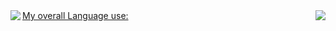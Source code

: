<!--
**wzeng0/wzeng0** is a ✨ _special_ ✨ repository because its `README.md` (this file) appears on your GitHub profile.

Here are some ideas to get you started:

- 🔭 I’m currently working on ...
- 🌱 I’m currently learning ...
- 👯 I’m looking to collaborate on ...
- 🤔 I’m looking for help with ...
- 💬 Ask me about ...
- 📫 How to reach me: ...
- 😄 Pronouns: ...
- ⚡ Fun fact: ...
-->

<a href="(https://github.com/wzeng0/github-readme-stats)">
  My overall Language use:
  <img align="left" src="https://github-readme-stats.vercel.app/api/top-langs/?username=wzeng0&layout=compact" />
</a>
<a>
  <img align="right" src="https://github-readme-stats.vercel.app/api?username=zeng0&show_icons=true&theme=transparent" />
</a>
